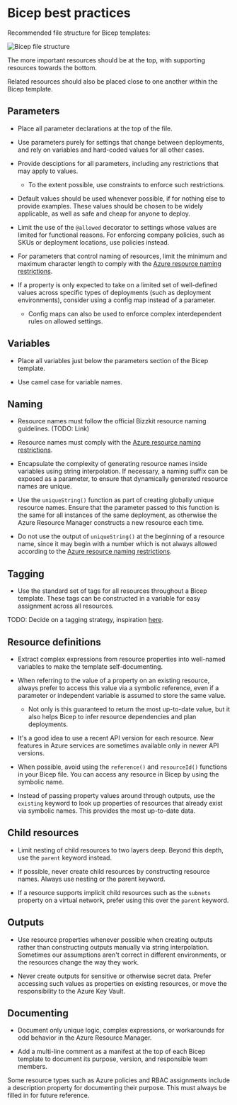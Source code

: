 # Bicep best practices
Recommended file structure for Bicep templates:

![Bicep file structure](https://docs.microsoft.com/en-us/learn/modules/structure-bicep-code-collaboration/media/4-group-element-type.png)

The more important resources should be at the top, with supporting resources towards the bottom.

Related resources should also be placed close to one another within the Bicep template.

## Parameters

- Place all parameter declarations at the top of the file.

- Use parameters purely for settings that change between deployments, and rely on variables and hard-coded values for all other cases.

- Provide desciptions for all parameters, including any restrictions that may apply to values.

    - To the extent possible, use constraints to enforce such restrictions.

- Default values should be used whenever possible, if for nothing else to provide examples. These values should be chosen to be widely applicable, as well as safe and cheap for anyone to deploy.

- Limit the use of the `@allowed` decorator to settings whose values are limited for functional reasons. For enforcing company policies, such as SKUs or deployment locations, use policies instead.

- For parameters that control naming of resources, limit the minimum and maximum character length to comply with the [Azure resource naming restrictions](https://docs.microsoft.com/en-us/azure/azure-resource-manager/management/resource-name-rules).

- If a property is only expected to take on a limited set of well-defined values across specific types of deployments (such as deployment environments), consider using a config map instead of a parameter.

    - Config maps can also be used to enforce complex interdependent rules on allowed settings.

## Variables

- Place all variables just below the parameters section of the Bicep template.

- Use camel case for variable names.

## Naming

- Resource names must follow the official Bizzkit resource naming guidelines. (TODO: Link)

- Resource names must comply with the [Azure resource naming restrictions](https://docs.microsoft.com/en-us/azure/azure-resource-manager/management/resource-name-rules).

- Encapsulate the complexity of generating resource names inside variables using string interpolation. If necessary, a naming suffix can be exposed as a parameter, to ensure that dynamically generated resource names are unique.

- Use the `uniqueString()` function as part of creating globally unique resource names. Ensure that the parameter passed to this function is the same for all instances of the same deployment, as otherwise the Azure Resource Manager constructs a new resource each time.

- Do not use the output of `uniqueString()` at the beginning of a resource name, since it may begin with a number which is not always allowed according to the [Azure resource naming restrictions](https://docs.microsoft.com/en-us/azure/azure-resource-manager/management/resource-name-rules).

## Tagging

- Use the standard set of tags for all resources throughout a Bicep template. These tags can be constructed in a variable for easy assignment across all resources.

TODO: Decide on a tagging strategy, inspiration [here](https://docs.microsoft.com/en-us/azure/cloud-adoption-framework/ready/azure-best-practices/resource-tagging).

## Resource definitions

- Extract complex expressions from resource properties into well-named variables to make the template self-documenting.

- When referring to the value of a property on an existing resource, always prefer to access this value via a symbolic reference, even if a parameter or independent variable is assumed to store the same value.

    - Not only is this guaranteed to return the most up-to-date value, but it also helps Bicep to infer resource dependencies and plan deployments.

- It's a good idea to use a recent API version for each resource. New features in Azure services are sometimes available only in newer API versions.

- When possible, avoid using the `reference()` and `resourceId()` functions in your Bicep file. You can access any resource in Bicep by using the symbolic name.

- Instead of passing property values around through outputs, use the `existing` keyword to look up properties of resources that already exist via symbolic names. This provides the most up-to-date data.

## Child resources

- Limit nesting of child resources to two layers deep. Beyond this depth, use the `parent` keyword instead.

- If possible, never create child resources by constructing resource names. Always use nesting or the parent keyword.

- If a resource supports implicit child resources such as the `subnets` property on a virtual network, prefer using this over the `parent` keyword.

## Outputs

- Use resource properties whenever possible when creating outputs rather than constructing outputs manually via string interpolation. Sometimes our assumptions aren't correct in different environments, or the resources change the way they work.

- Never create outputs for sensitive or otherwise secret data. Prefer accessing such values as properties on existing resources, or move the responsibility to the Azure Key Vault.

## Documenting

- Document only unique logic, complex expressions, or workarounds for odd behavior in the Azure Resource Manager.

- Add a multi-line comment as a manifest at the top of each Bicep template to document its purpose, version, and responsible team members.

Some resource types such as Azure policies and RBAC assignments include a description property for documenting their purpose. This must always be filled in for future reference.
